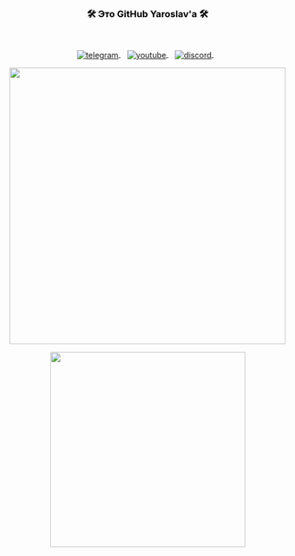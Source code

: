<h3 align="center" style="color:Black">🛠️ Это GitHub Yaroslav'a 🛠️</h3>

<br />
<p align="center">
<a href="https://t.me/yarestem">
   <img align="center" alt="telegram" src="https://img.shields.io/badge/Telegram-1DA1F2?style=for-the-badge&logo=telegram&logoColor=white" />
</a>&nbsp;&nbsp;

<a href="https://www.youtube.com/channel/UC3yglij2URE4xiCoC-fa0oA">
   <img align="center" alt="youtube" src="https://img.shields.io/badge/YouTube-FF0000?style=for-the-badge&logo=youtube&logoColor=white" />
</a>&nbsp;&nbsp;
<a href="/">
   <img align="center" alt="discord" src="https://img.shields.io/badge/Discord-7289DA?style=for-the-badge&logo=discord&logoColor=white" />
</a>&nbsp;&nbsp;
</p>

<p align="center">
  <img src="https://github-readme-stats-ruby-one.vercel.app/api?username=WWFyb3NsYXYg&show_icons=true&locale=en&include_all_commits=true&theme=chartreuse-dark" width="494px"/></p>
<p align="center">
  <img src="https://github-readme-stats-ruby-one.vercel.app/api/top-langs/?username=WWFyb3NsYXYg&layout=compact&locale=en&theme=chartreuse-dark" width="349px" "/></p>
  
  
